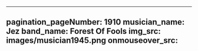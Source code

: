 ------
pagination_pageNumber: 1910
musician_name: Jez
band_name: Forest Of Fools
img_src: images/musician1945.png
onmouseover_src: 
------